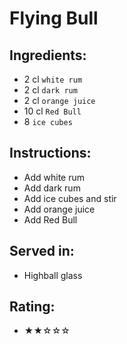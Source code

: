 # Flying Bull

## Ingredients:
- 2 cl `white rum`
- 2 cl `dark rum`
- 2 cl `orange juice`
- 10 cl `Red Bull`
- 8 `ice cubes`

## Instructions:
- Add white rum
- Add dark rum
- Add ice cubes and stir
- Add orange juice
- Add Red Bull

## Served in:
- Highball glass

## Rating:
- ★★☆☆☆